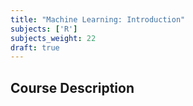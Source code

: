 ```yaml
---
title: "Machine Learning: Introduction"
subjects: ['R']
subjects_weight: 22
draft: true
---
```


## Course Description